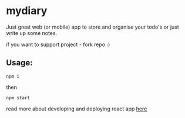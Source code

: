 # mydiary

Just great web (or mobile) app to store and organise your todo's or just write up some notes.

if you want to support project - fork repo :)

## Usage:

`npm i`

then

`npm start`

read more about developing and deploying react app [here](https://github.com/facebook/create-react-app)
